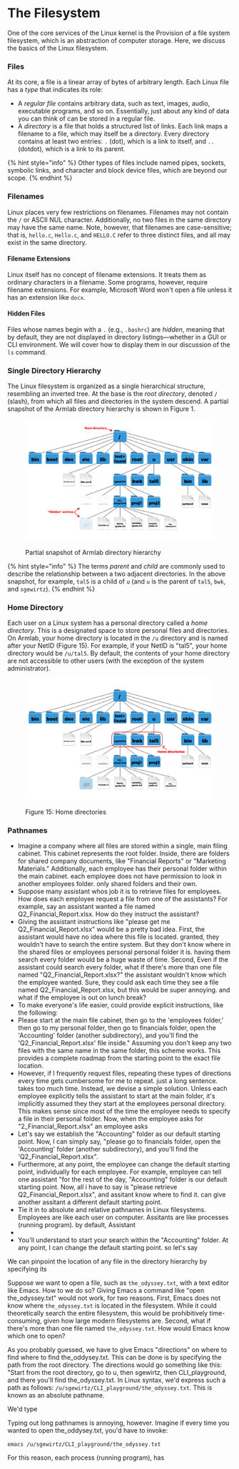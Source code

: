 # The Filesystem

One of the core services of the Linux kernel is the Provision of a file system filesystem, which is an abstraction of computer storage. Here, we discuss the basics of the Linux filesystem.&#x20;

### Files

At its core, a file is a linear array of bytes of arbitrary length. Each Linux file has a _type_ that indicates its role:

* A _regular file_ contains arbitrary data, such as text, images, audio, executable programs, and so on. Essentially, just about any kind of data you can think of can be stored in a regular file.
* A _directory_ is a file that holds a structured list of links. Each link maps a filename to a file, which may itself be a directory. Every directory contains at least two entries: `.` (dot), which is a link to itself, and `..` (dotdot), which is a link to its parent.

{% hint style="info" %}
Other types of files include named pipes, sockets, symbolic links, and character and block device files, which are beyond our scope.
{% endhint %}

### Filenames

Linux places very few restrictions on filenames. Filenames may not contain the `/` or ASCII NUL character. Additionally, no two files in the same directory may have the same name. Note, however, that filenames are case-sensitive; that is, `hello.c`, `Hello.c`, and `HELLO.C` refer to three distinct files, and all may exist in the same directory.

#### Filename Extensions

Linux itself has no concept of filename extensions. It treats them as ordinary characters in a filename. Some programs, however, require filename extensions. For example, Microsoft Word won't open a file unless it has an extension like `docx`_._&#x20;

#### Hidden Files

Files whose names begin with a `.` (e.g., `.bashrc`) are _hidden_, meaning that by default, they are not displayed in directory listings—whether in a GUI or CLI environment. We will cover how to display them in our discussion of the `ls` command.

### Single Directory Hierarchy

The Linux filesystem is organized as a single hierarchical structure, resembling an inverted tree. At the base is the _root directory_, denoted `/` (slash), from which all files and directories in the system descend. A partial snapshot of the Armlab directory hierarchy is shown in Figure 1.

<figure><img src="../../.gitbook/assets/filesystem10.17 (16).png" alt=""><figcaption><p>Partial snapshot of Armlab directory hierarchy</p></figcaption></figure>

{% hint style="info" %}
The terms _parent_ and _child_ are commonly used to describe the relationship between a two adjacent directories. In the above snapshot, for example, `tal5` is a child of `u` (and `u` is the parent of `tal5`, `bwk`, and `sgewirtz`).
{% endhint %}



### Home Directory

Each user on a Linux system has a personal directory called a _home directory_. This is a designated space to store personal files and directories. On Armlab, your home directory is located in the `/u` directory and is named after your NetID (Figure 15). For example, if your NetID is "tal5", your home directory would be `/u/tal5`. By default, the contents of your home directory are not accessible to other users (with the exception of the system administrator).

<figure><img src="../../.gitbook/assets/filesystem10.17 (15).png" alt=""><figcaption><p>Figure 15: Home directories</p></figcaption></figure>

### Pathnames

* Imagine a company where all files are stored within a single, main filing cabinet. This cabinet represents the root folder. Inside, there are folders for shared company documents, like "Financial Reports" or "Marketing Materials." Additionally, each employee has their personal folder within the main cabinet. each employee does not have permission to look in another employees folder. only shared folders and their own.
* Suppose many assistant whos job it is to retrieve files for employees. How does each employee request a file from one of the assistants? For example, say an assistant wanted a file named Q2\_Financial\_Report.xlsx. How do they instruct the assistant?&#x20;
* Giving the assistant instructions like "please get me Q2\_Financial\_Report.xlsx" would be a pretty bad idea. First, the assistant would have no idea where this file is located. granted, they wouldn't have to search the entire system. But they don't know where in the shared files or employees personal personal folder it is. having them search every folder would be a huge waste of time. Second, Even if the assistant could search every folder, what if there's more than one file named "Q2\_Financial\_Report.xlsx?" the assistant wouldn't know which the employee wanted. Sure, they could ask each time they see a file named Q2\_Financial\_Report.xlsx, but this would be super annoying. and what if the employee is out on lunch break?
* To make everyone's life easier, could provide explicit instructions, like the following:&#x20;
* Please start at the main file cabinet, then go to the 'employees folder,' then go to my personal folder, then go to financials folder, open the 'Accounting' folder (another subdirectory), and you'll find the 'Q2\_Financial\_Report.xlsx' file inside." Assuming you don't keep any two files with the same name in the same folder, this scheme works. This provides a complete roadmap from the starting point to the exact file location.&#x20;
* However, if I frequently request files, repeating these types of directions every time gets cumbersome for me to repeat. just a long sentence. takes too much time. Instead, we devise a simple solution. Unless each employee explicitly tells the assistant to start at the main folder, it's implicitly assumed they they start at the employees personal directory. This makes sense since most of the time the employee needs to specify a file in their personal folder. Now, when the employee asks for "2\_Financial\_Report.xlsx" an employee asks
* Let's say we establish the "Accounting" folder as our default starting point. Now, I can simply say, "please go to financials folder, open the 'Accounting' folder (another subdirectory), and you'll find the 'Q2\_Financial\_Report.xlsx".&#x20;
* Furthermore, at any point, the employee can change the default starting point, individually for each employee. For example, employee can tell one assistant "for the rest of the day,  "Accounting" folder is our default starting point. Now, all i have to say is "please retrieve Q2\_Financial\_Report.xlsx", and assitant know where to find it. can give another assitant a different default starting point.&#x20;
* Tie it in to absolute and relative pathnames in Linux filesystems. Employees are like each user on computer. Assitants are like processes (running program). by default, Assistant
*
* You'll understand to start your search within the "Accounting" folder. At any point, I can change the default starting point. so let's say

We can pinpoint the location of any file in the directory hierarchy by specifying its&#x20;



Suppose we want to open a file, such as `the_odyssey.txt`, with a text editor like Emacs. How to we do so? Giving Emacs a command like "open the\_odyssey.txt" would not work, for two reasons. First, Emacs does not know where `the_odyssey.txt` is located in the filesystem. While it could theoretically search the entire filesystem, this would be prohibitively time-consuming, given how large modern filesystems are. Second, what if there's more than one file named `the_odyssey.txt`. How would Emacs know which one to open?&#x20;

As you probably guessed, we have to give Emacs "directions" on where to find where to find the\_oddysey.txt. This can be done is by specifying the path from the root directory. The directions would go something like this: "Start from the root directory, go to u, then sgewirtz, then CLI\_playground, and there you'll find the\_odyssey.txt. In Linux syntax, we'd express such a path as follows: `/u/sgewirtz/CLI_playground/the_odyssey.txt`. This is known as an absolute pathname.&#x20;

We'd type&#x20;

Typing out long pathnames is annoying, however. Imagine if every time you wanted to open the\_oddysey.txt, you'd have to invoke:

```
emacs /u/sgewirtz/CLI_playground/the_odyssey.txt
```

For this reason, each process (running program), has&#x20;
